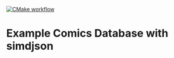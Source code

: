 [![CMake workflow](https://github.com/LegalizeAdulthood/comics-simdjson/actions/workflows/cmake.yml/badge.svg)](https://github.com/LegalizeAdulthood/comics-simdjson/actions/workflows/cmake.yml)

# Example Comics Database with simdjson
